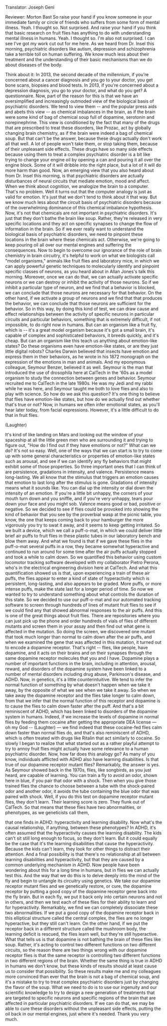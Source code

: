 

Translator: Joseph Geni

Reviewer: Morton Bast
So raise your hand if you know someone
in your immediate family or circle of friends
who suffers from some form of mental illness.
Yeah. I thought so. Not surprised.
And raise your hand if you think that
basic research on fruit flies has anything to do
with understanding mental illness in humans.
Yeah. I thought so. I&#39;m also not surprised.
I can see I&#39;ve got my work cut out for me here.
As we heard from Dr. Insel this morning,
psychiatric disorders like autism, depression and schizophrenia
take a terrible toll on human suffering.
We know much less about their treatment
and the understanding of their basic mechanisms
than we do about diseases of the body.

Think about it: In 2013,
the second decade of the millennium,
if you&#39;re concerned about a cancer diagnosis
and you go to your doctor, you get bone scans,
biopsies and blood tests.
In 2013, if you&#39;re concerned about a depression diagnosis,
you go to your doctor, and what do you get?
A questionnaire.
Now, part of the reason for this is that we have
an oversimplified and increasingly outmoded view
of the biological basis of psychiatric disorders.
We tend to view them --
and the popular press aids and abets this view --
as chemical imbalances in the brain,
as if the brain were some kind of bag of chemical soup
full of dopamine, serotonin and norepinephrine.
This view is conditioned by the fact
that many of the drugs that are prescribed to treat these disorders,
like Prozac, act by globally changing brain chemistry,
as if the brain were indeed a bag of chemical soup.
But that can&#39;t be the answer,
because these drugs actually don&#39;t work all that well.
A lot of people won&#39;t take them, or stop taking them,
because of their unpleasant side effects.
These drugs have so many side effects
because using them to treat a complex psychiatric disorder
is a bit like trying to change your engine oil
by opening a can and pouring it all over the engine block.
Some of it will dribble into the right place,
but a lot of it will do more harm than good.
Now, an emerging view
that you also heard about from Dr. Insel this morning,
is that psychiatric disorders are actually
disturbances of neural circuits that mediate
emotion, mood and affect.
When we think about cognition,
we analogize the brain to a computer. That&#39;s no problem.
Well it turns out that the computer analogy
is just as valid for emotion.
It&#39;s just that we don&#39;t tend to think about it that way.
But we know much less about the circuit basis
of psychiatric disorders
because of the overwhelming dominance
of this chemical imbalance hypothesis.
Now, it&#39;s not that chemicals are not important
in psychiatric disorders.
It&#39;s just that they don&#39;t bathe the brain like soup.
Rather, they&#39;re released in very specific locations
and they act on specific synapses
to change the flow of information in the brain.
So if we ever really want to understand
the biological basis of psychiatric disorders,
we need to pinpoint these locations in the brain
where these chemicals act.
Otherwise, we&#39;re going to keep pouring oil all over our mental engines
and suffering the consequences.
Now to begin to overcome our ignorance
of the role of brain chemistry in brain circuitry,
it&#39;s helpful to work on what we biologists call
&quot;model organisms,&quot;
animals like fruit flies and laboratory mice,
in which we can apply powerful genetic techniques
to molecularly identify and pinpoint
specific classes of neurons,
as you heard about in Allan Jones&#39;s talk this morning.
Moreover, once we can do that,
we can actually activate specific neurons
or we can destroy or inhibit the activity of those neurons.
So if we inhibit a particular type of neuron,
and we find that a behavior is blocked,
we can conclude that those neurons
are necessary for that behavior.
On the other hand, if we activate a group of neurons
and we find that that produces the behavior,
we can conclude that those neurons are sufficient for the behavior.
So in this way, by doing this kind of test,
we can draw cause and effect relationships
between the activity of specific neurons
in particular circuits and particular behaviors,
something that is extremely difficult, if not impossible,
to do right now in humans.
But can an organism like a fruit fly, which is --
it&#39;s a great model organism
because it&#39;s got a small brain,
it&#39;s capable of complex and sophisticated behaviors,
it breeds quickly, and it&#39;s cheap.
But can an organism like this
teach us anything about emotion-like states?
Do these organisms even have emotion-like states,
or are they just little digital robots?
Charles Darwin believed that insects have emotion
and express them in their behaviors, as he wrote
in his 1872 monograph on the expression of the emotions in man and animals.
And my eponymous colleague, Seymour Benzer, believed it as well.
Seymour is the man that introduced the use of drosophila
here at CalTech in the &#39;60s as a model organism
to study the connection between genes and behavior.
Seymour recruited me to CalTech in the late 1980s.
He was my Jedi and my rabbi while he was here,
and Seymour taught me both to love flies
and also to play with science.
So how do we ask this question?
It&#39;s one thing to believe that flies have emotion-like states,
but how do we actually find out whether that&#39;s true or not?
Now, in humans we often infer emotional states,
as you&#39;ll hear later today, from facial expressions.
However, it&#39;s a little difficult to do that in fruit flies.

(Laughter)

It&#39;s kind of like landing on Mars
and looking out the window of your spaceship
at all the little green men who are surrounding it
and trying to figure out, &quot;How do I find out
if they have emotions or not?&quot;
What can we do? It&#39;s not so easy.
Well, one of the ways that we can start
is to try to come up with some general characteristics
or properties of emotion-like states
such as arousal, and see if we can identify
any fly behaviors that might exhibit some of those properties.
So three important ones that I can think of
are persistence, gradations in intensity, and valence.
Persistence means long-lasting.
We all know that the stimulus that triggers an emotion
causes that emotion to last long after the stimulus is gone.
Gradations of intensity means what it sounds like.
You can dial up the intensity or dial down the intensity of an emotion.
If you&#39;re a little bit unhappy, the corners of your mouth
turn down and you sniffle,
and if you&#39;re very unhappy, tears pour down your face
and you might sob.
Valence means good or bad, positive or negative.
So we decided to see if flies could be provoked into showing
the kind of behavior that you see
by the proverbial wasp at the picnic table,
you know, the one that keeps coming back to your hamburger
the more vigorously you try to swat it away,
and it seems to keep getting irritated.
So we built a device, which we call a puff-o-mat,
in which we could deliver little brief air puffs to fruit flies
in these plastic tubes in our laboratory bench
and blow them away.
And what we found is that if we gave these flies
in the puff-o-mat several puffs in a row,
they became somewhat hyperactive
and continued to run around for some time after the air puffs actually stopped
and took a while to calm down.
So we quantified this behavior
using custom locomotor tracking software
developed with my collaborator Pietro Perona,
who&#39;s in the electrical engineering division here at CalTech.
And what this quantification showed us is that,
upon experiencing a train of these air puffs,
the flies appear to enter a kind of state of hyperactivity
which is persistent, long-lasting,
and also appears to be graded.
More puffs, or more intense puffs,
make the state last for a longer period of time.
So now we wanted to try to understand something
about what controls the duration of this state.
So we decided to use our puff-o-mat
and our automated tracking software
to screen through hundreds of lines of mutant fruit flies
to see if we could find any that showed abnormal responses to the air puffs.
And this is one of the great things about fruit flies.
There are repositories where you can just pick up the phone
and order hundreds of vials of flies of different mutants
and screen them in your assay and then find out
what gene is affected in the mutation.
So doing the screen, we discovered one mutant
that took much longer than normal to calm down
after the air puffs,
and when we examined the gene that was affected in this mutation,
it turned out to encode a dopamine receptor.
That&#39;s right -- flies, like people, have dopamine,
and it acts on their brains and on their synapses
through the same dopamine receptor molecules
that you and I have.
Dopamine plays a number of important functions in the brain,
including in attention, arousal, reward,
and disorders of the dopamine system have been linked
to a number of mental disorders including drug abuse,
Parkinson&#39;s disease, and ADHD.
Now, in genetics, it&#39;s a little counterintuitive.
We tend to infer the normal function of something
by what doesn&#39;t happen when we take it away,
by the opposite of what we see when we take it away.
So when we take away the dopamine receptor
and the flies take longer to calm down,
from that we infer that the normal function of this receptor and dopamine
is to cause the flies to calm down faster after the puff.
And that&#39;s a bit reminiscent of ADHD,
which has been linked to disorders of the dopamine system in humans.
Indeed, if we increase the levels of dopamine in normal flies
by feeding them cocaine
after getting the appropriate DEA license
— oh my God -- 
(Laughter)
 —
we find indeed that these cocaine-fed flies
calm down faster than normal flies do,
and that&#39;s also reminiscent of ADHD,
which is often treated with drugs like Ritalin
that act similarly to cocaine.
So slowly I began to realize that what started out
as a rather playful attempt to try to annoy fruit flies
might actually have some relevance to a human psychiatric disorder.
Now, how far does this analogy go?
As many of you know, individuals afflicted with ADHD
also have learning disabilities.
Is that true of our dopamine receptor mutant flies?
Remarkably, the answer is yes.
As Seymour showed back in the 1970s,
flies, like songbirds, as you just heard,
are capable of learning.
You can train a fly to avoid an odor, shown here in blue,
if you pair that odor with a shock.
Then when you give those trained flies the chance to choose
between a tube with the shock-paired odor and another odor,
it avoids the tube containing the blue odor that was paired with shock.
Well, if you do this test on dopamine receptor mutant flies,
they don&#39;t learn. Their learning score is zero.
They flunk out of CalTech.
So that means that these flies have two abnormalities,
or phenotypes, as we geneticists call them,

that one finds in ADHD: hyperactivity and learning disability.
Now what&#39;s the causal relationship, if anything, between these phenotypes?
In ADHD, it&#39;s often assumed that the hyperactivity
causes the learning disability.
The kids can&#39;t sit still long enough to focus, so they don&#39;t learn.
But it could equally be the case that it&#39;s the learning disabilities
that cause the hyperactivity.
Because the kids can&#39;t learn, they look for other things to distract their attention.
And a final possibility is that there&#39;s no relationship at all
between learning disabilities and hyperactivity,
but that they are caused by a common underlying mechanism in ADHD.
Now people have been wondering about this for a long time
in humans, but in flies we can actually test this.
And the way that we do this is to delve deeply into the mind
of the fly and begin to untangle its circuitry using genetics.
We take our dopamine receptor mutant flies
and we genetically restore, or cure, the dopamine receptor
by putting a good copy of the dopamine receptor gene
back into the fly brain.
But in each fly, we put it back only into certain neurons
and not in others, and then we test each of these flies
for their ability to learn and for hyperactivity.
Remarkably, we find we can completely dissociate these two abnormalities.
If we put a good copy of the dopamine receptor back
in this elliptical structure called the central complex,
the flies are no longer hyperactive, but they still can&#39;t learn.
On the other hand, if we put the receptor back in a different structure
called the mushroom body,
the learning deficit is rescued, the flies learn well,
but they&#39;re still hyperactive.
What that tells us is that dopamine
is not bathing the brain of these flies like soup.
Rather, it&#39;s acting to control two different functions
on two different circuits,
so the reason there are two things wrong with our dopamine receptor flies
is that the same receptor is controlling two different functions
in two different regions of the brain.
Whether the same thing is true in ADHD in humans
we don&#39;t know, but these kinds of results
should at least cause us to consider that possibility.
So these results make me and my colleagues more convinced than ever
that the brain is not a bag of chemical soup,
and it&#39;s a mistake to try to treat complex psychiatric disorders
just by changing the flavor of the soup.
What we need to do is to use our ingenuity and our scientific knowledge
to try to design a new generation of treatments
that are targeted to specific neurons and specific regions of the brain
that are affected in particular psychiatric disorders.
If we can do that, we may be able to cure these disorders
without the unpleasant side effects,
putting the oil back in our mental engines,
just where it&#39;s needed. Thank you very much.
